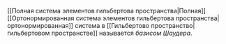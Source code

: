 [[Полная система элементов гильбертова пространства|Полная]] [[Ортонормированная система элементов гильбертова пространства|ортонормированная]] система в [[Гильбертово пространство|гильбертовом пространстве]] называется *базисом Шаудера*.